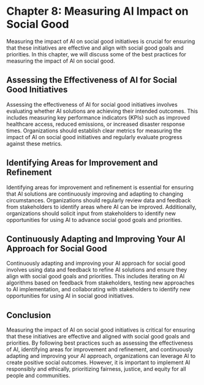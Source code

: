 Chapter 8: Measuring AI Impact on Social Good
=============================================

Measuring the impact of AI on social good initiatives is crucial for ensuring that these initiatives are effective and align with social good goals and priorities. In this chapter, we will discuss some of the best practices for measuring the impact of AI on social good.

Assessing the Effectiveness of AI for Social Good Initiatives
-------------------------------------------------------------

Assessing the effectiveness of AI for social good initiatives involves evaluating whether AI solutions are achieving their intended outcomes. This includes measuring key performance indicators (KPIs) such as improved healthcare access, reduced emissions, or increased disaster response times. Organizations should establish clear metrics for measuring the impact of AI on social good initiatives and regularly evaluate progress against these metrics.

Identifying Areas for Improvement and Refinement
------------------------------------------------

Identifying areas for improvement and refinement is essential for ensuring that AI solutions are continuously improving and adapting to changing circumstances. Organizations should regularly review data and feedback from stakeholders to identify areas where AI can be improved. Additionally, organizations should solicit input from stakeholders to identify new opportunities for using AI to advance social good goals and priorities.

Continuously Adapting and Improving Your AI Approach for Social Good
--------------------------------------------------------------------

Continuously adapting and improving your AI approach for social good involves using data and feedback to refine AI solutions and ensure they align with social good goals and priorities. This includes iterating on AI algorithms based on feedback from stakeholders, testing new approaches to AI implementation, and collaborating with stakeholders to identify new opportunities for using AI in social good initiatives.

Conclusion
----------

Measuring the impact of AI on social good initiatives is critical for ensuring that these initiatives are effective and aligned with social good goals and priorities. By following best practices such as assessing the effectiveness of AI, identifying areas for improvement and refinement, and continuously adapting and improving your AI approach, organizations can leverage AI to create positive social outcomes. However, it is important to implement AI responsibly and ethically, prioritizing fairness, justice, and equity for all people and communities.
